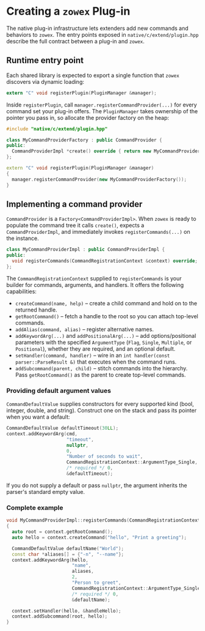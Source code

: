 # Creating a `zowex` Plug-in

The native plug-in infrastructure lets extenders add new commands and behaviors to `zowex`. The entry points exposed in
`native/c/extend/plugin.hpp` describe the full contract between a plug-in and `zowex`.

## Runtime entry point

Each shared library is expected to export a single function that `zowex` discovers via dynamic loading:

```c
extern "C" void registerPlugin(PluginManager &manager);
```

Inside `registerPlugin`, call `manager.registerCommandProvider(...)` for every command set your plug-in offers. The
`PluginManager` takes ownership of the pointer you pass in, so allocate the provider factory on the heap:

```cpp
#include "native/c/extend/plugin.hpp"

class MyCommandProviderFactory : public CommandProvider {
public:
  CommandProviderImpl *create() override { return new MyCommandProviderImpl(); }
};

extern "C" void registerPlugin(PluginManager &manager)
{
  manager.registerCommandProvider(new MyCommandProviderFactory());
}
```

## Implementing a command provider

`CommandProvider` is a `Factory<CommandProviderImpl>`. When `zowex` is ready to populate the command tree it calls
`create()`, expects a `CommandProviderImpl`, and immediately invokes `registerCommands(...)` on the instance.

```cpp
class MyCommandProviderImpl : public CommandProviderImpl {
public:
  void registerCommands(CommandRegistrationContext &context) override;
};
```

The `CommandRegistrationContext` supplied to `registerCommands` is your builder for commands, arguments, and handlers. It
offers the following capabilities:

- `createCommand(name, help)` – create a child command and hold on to the returned handle.
- `getRootCommand()` – fetch a handle to the root so you can attach top-level commands.
- `addAlias(command, alias)` – register alternative names.
- `addKeywordArg(...)` and `addPositionalArg(...)` – add options/positional parameters with the specified
  `ArgumentType` (`Flag`, `Single`, `Multiple`, or `Positional`), whether they are required, and an optional default.
- `setHandler(command, handler)` – wire in an `int handler(const parser::ParseResult &)` that executes when the command runs.
- `addSubcommand(parent, child)` – stitch commands into the hierarchy. Pass `getRootCommand()` as the parent to create
  top-level commands.

### Providing default argument values

`CommandDefaultValue` supplies constructors for every supported kind (bool, integer, double, and string). Construct one
on the stack and pass its pointer when you want a default:

```cpp
CommandDefaultValue defaultTimeout(30LL);
context.addKeywordArg(cmd,
                      "timeout",
                      nullptr,
                      0,
                      "Number of seconds to wait",
                      CommandRegistrationContext::ArgumentType_Single,
                      /* required */ 0,
                      &defaultTimeout);
```

If you do not supply a default or pass `nullptr`, the argument inherits the parser's standard empty value.

### Complete example

```cpp
void MyCommandProviderImpl::registerCommands(CommandRegistrationContext &context)
{
  auto root = context.getRootCommand();
  auto hello = context.createCommand("hello", "Print a greeting");

  CommandDefaultValue defaultName("World");
  const char *aliases[] = {"-n", "--name"};
  context.addKeywordArg(hello,
                        "name",
                        aliases,
                        2,
                        "Person to greet",
                        CommandRegistrationContext::ArgumentType_Single,
                        /* required */ 0,
                        &defaultName);

  context.setHandler(hello, &handleHello);
  context.addSubcommand(root, hello);
}
```
